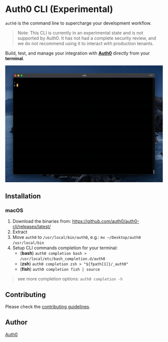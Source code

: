 # Auth0 CLI (Experimental)

`auth0` is the command line to supercharge your development workflow. 

> Note: This CLI is currently in an experimental state and is not supported by Auth0. It has not had a complete security review, and we do not recommend using it to interact with production tenants.

Build, test, and manage your integration with **[Auth0](http://auth0.com/)** directly from your **terminal**.

![demo](./demo.gif)


## Installation

### macOS
1. Download the binaries from: https://github.com/auth0/auth0-cli/releases/latest/
1. Extract
1. Move `auth0` to `/usr/local/bin/auth0`, e.g.: `mv ~/Desktop/auth0 /usr/local/bin`
1. Setup CLI commands completion for your terminal:
	-  (**bash**) `auth0 completion bash > /usr/local/etc/bash_completion.d/auth0`
	-  (**zsh**)  `auth0 completion zsh > "${fpath[1]}/_auth0"`
	- (**fish**)  `auth0 completion fish | source`

> see more completion options: `auth0 completion -h`

## Contributing

Please check the [contributing guidelines](CONTRIBUTING.md).


## Author 

[Auth0](https://auth0.com)
